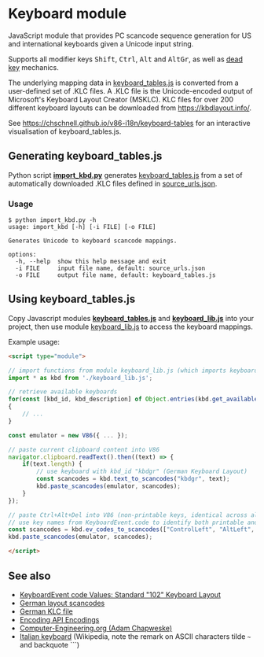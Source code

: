 # Keyboard module

JavaScript module that provides PC scancode sequence generation for US and international keyboards given a Unicode input string.

Supports all modifier keys <kbd>Shift</kbd>, <kbd>Ctrl</kbd>, <kbd>Alt</kbd> and <kbd>AltGr</kbd>, as well as [dead key](https://en.wikipedia.org/wiki/Dead_key) mechanics.

The underlying mapping data in [keyboard_tables.js](keyboard_tables.js) is converted from a user-defined set of .KLC files. A .KLC file is the Unicode-encoded output of Microsoft's Keyboard Layout Creator (MSKLC). KLC files for over 200 different keyboard layouts can be downloaded from https://kbdlayout.info/.

See https://chschnell.github.io/v86-i18n/keyboard-tables for an interactive visualisation of keyboard_tables.js.

## Generating keyboard_tables.js

Python script **[import_kbd.py](import_kbd.py)** generates [keyboard_tables.js](keyboard_tables.js) from a set of automatically downloaded .KLC files defined in [source_urls.json](source_urls.json).

### Usage

    $ python import_kbd.py -h
    usage: import_kbd [-h] [-i FILE] [-o FILE]

    Generates Unicode to keyboard scancode mappings.

    options:
      -h, --help  show this help message and exit
      -i FILE     input file name, default: source_urls.json
      -o FILE     output file name, default: keyboard_tables.js

## Using keyboard_tables.js

Copy Javascript modules **[keyboard_tables.js](keyboard_tables.js)** and **[keyboard_lib.js](keyboard_lib.js)** into your project, then use module [keyboard_lib.js](keyboard_lib.js) to access the keyboard mappings.

Example usage:

```HTML
<script type="module">

// import functions from module keyboard_lib.js (which imports keyboard_tables.js)
import * as kbd from './keyboard_lib.js';

// retrieve available keyboards
for(const [kbd_id, kbd_description] of Object.entries(kbd.get_available_keyboards()))
{
    // ...
}

const emulator = new V86({ ... });

// paste current clipboard content into V86
navigator.clipboard.readText().then((text) => {
    if(text.length) {
        // use keyboard with kbd_id "kbdgr" (German Keyboard Layout)
        const scancodes = kbd.text_to_scancodes("kbdgr", text);
        kbd.paste_scancodes(emulator, scancodes);
    }
});

// paste Ctrl+Alt+Del into V86 (non-printable keys, identical across all keyboard layouts)
// use key names from KeyboardEvent.code to identify both printable and non-printable keys
const scancodes = kbd.ev_codes_to_scancodes(["ControlLeft", "AltLeft", "Delete"]);
kbd.paste_scancodes(emulator, scancodes);

</script>
```

## See also

- [KeyboardEvent code Values: Standard "102" Keyboard Layout](https://www.w3.org/TR/uievents-code/#keyboard-102)
- [German layout scancodes](https://kbdlayout.info/KBDGR/scancodes)
- [German KLC file](https://kbdlayout.info/kbdgr/download/klc)
- [Encoding API Encodings](https://developer.mozilla.org/en-US/docs/Web/API/Encoding_API/Encodings)
- [Computer-Engineering.org (Adam Chapweske)](https://web.archive.org/web/20180302004814/https://computer-engineering.org/)
- [Italian keyboard](https://en.wikipedia.org/wiki/List_of_QWERTY_keyboard_language_variants#Italian) (Wikipedia, note the remark on ASCII characters tilde `~` and backquote ```)
